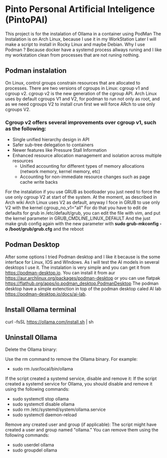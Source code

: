 # Pinto Personal Artificial Inteligence (PintoPAI)
This project is for the instalation of Ollama in a container using PodMan
The Instalation is on Arch Linux, because I use it in my WorkStation
Later I will make a script to install in Rocky Linux and maybe Debian.
Why I use Podman ? Because docker have a systemd process allways runing and I like my workstation clean from processes that are not runing nothing.  

## Podman instalation


On Linux, control groups constrain resources that are allocated to processes.
There are two versions of cgroups in Linux: cgroup v1 and cgroup v2. cgroup v2 is the new generation of the cgroup API.
Arch Linux uses by default cgroups V1 and V2, for podman to run not only as root, and as we need cgroups V2 to install crun first we will force ARch to use only cgroups V2.

### Cgroup v2 offers several improvements over cgroup v1, such as the following:

* Single unified hierarchy design in API
* Safer sub-tree delegation to containers
* Newer features like Pressure Stall Information
* Enhanced resource allocation management and isolation across multiple resources
  * Unified accounting for different types of memory allocations (network memory, kernel memory, etc)
  * Accounting for non-immediate resource changes such as page cache write backs

For the instalation if you use GRUB as bootloader you just need to force the use only cgroup V2 at start of the system.
At the moment, as described in Arch wiki Arch Linux uses V2 as default, anyway I foce in GRUB to use only V2 with the kernel cgroup_no_v1="all"
For do that you have to edit de defaults for grub in /etc/default/grub, you can edit the file  with vim, and put the kernel parameter in GRUB_CMDLINE_LINUX_DEFAULT
And the just make grub config again with the new parameter with **sudo grub-mkconfig -o /boot/grub/grub.cfg** and the reboot

## Podman Desktop
 
After some options I tried Podman desktop and I like it because is the some interface for Linux, IOS and WIndows. As I will test the AI models in several desktops I use it.
The instalation is very simple and you can get it from https://podman-desktop.io.
You can install it from aur https://aur.archlinux.org/packages/podman-desktop or you can use flatpak https://flathub.org/apps/io.podman_desktop.PodmanDesktop
The podman desktop have a simple extenction in top of the podman desktop caled AI lab https://podman-desktop.io/docs/ai-lab.

## Install Ollama terminal

curl -fsSL https://ollama.com/install.sh | sh

## Uninstall Ollama

Delete the Ollama binary:

Use the rm command to remove the Ollama binary. For example:
- sudo rm /usr/local/bin/ollama

If the script created a systemd service, disable and remove it:
If the script created a systemd service for Ollama, you should disable and remove it using the following commands:
- sudo systemctl stop ollama
- sudo systemctl disable ollama
- sudo rm /etc/systemd/system/ollama.service
- sudo systemctl daemon-reload

Remove any created user and group (if applicable):
The script might have created a user and group named "ollama." You can remove them using the following commands:

- sudo userdel ollama
- sudo groupdel ollama
